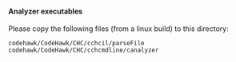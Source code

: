 #### Analyzer executables

Please copy the following files (from a linux build) to this directory:
```
codehawk/CodeHawk/CHC/cchcil/parseFile
codehawk/CodeHawk/CHC/cchcmdline/canalyzer
```